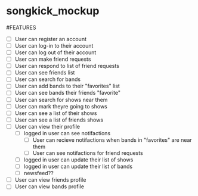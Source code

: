 # songkick_mockup

#FEATURES

- [ ] User can register an account
- [ ] User can log-in to their account
- [ ] User can log out of their account
- [ ] User can make friend requests
- [ ] User can respond to list of friend requests
- [ ] User can see friends list
- [ ] User can search for bands
- [ ] User can add bands to their "favorites" list
- [ ] User can see bands their friends "favorite"
- [ ] User can search for shows near them
- [ ] User can mark theyre going to shows
- [ ] User can see a list of their shows
- [ ] User can see a list of friends shows
- [ ] User can view their profile
    - [ ] logged in user can see notifactions
        - [ ] User can recieve notifactions when bands in "favorites" are near them
        - [ ] User can see notifactions for friend requests
    - [ ] logged in user can update their list of shows
    - [ ] logged in user can update their list of bands
    - [ ] newsfeed??
- [ ] User can view friends profile
- [ ] User can view bands profile
